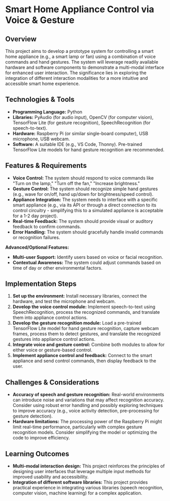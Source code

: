 # Smart Home Appliance Control via Voice & Gesture

## Overview

This project aims to develop a prototype system for controlling a smart home appliance (e.g., a smart lamp or fan) using a combination of voice commands and hand gestures.  The system will leverage readily available hardware and software components to demonstrate a multi-modal interface for enhanced user interaction. The significance lies in exploring the integration of different interaction modalities for a more intuitive and accessible smart home experience.

## Technologies & Tools

* **Programming Language:** Python
* **Libraries:** PyAudio (for audio input), OpenCV (for computer vision), TensorFlow Lite (for gesture recognition), SpeechRecognition (for speech-to-text).
* **Hardware:** Raspberry Pi (or similar single-board computer), USB microphone, USB webcam.
* **Software:**  A suitable IDE (e.g., VS Code, Thonny).  Pre-trained TensorFlow Lite models for hand gesture recognition are recommended.

## Features & Requirements

- **Voice Control:**  The system should respond to voice commands like "Turn on the lamp," "Turn off the fan," "Increase brightness."
- **Gesture Control:** The system should recognize simple hand gestures (e.g., wave for on/off, hand up/down for brightness/speed control).
- **Appliance Integration:**  The system needs to interface with a specific smart appliance (e.g., via its API or through a direct connection to its control circuitry - simplifying this to a simulated appliance is acceptable for a 1-2 day project).
- **Real-time Feedback:** The system should provide visual or auditory feedback to confirm commands.
- **Error Handling:** The system should gracefully handle invalid commands or recognition failures.

**Advanced/Optional Features:**

- **Multi-user Support:**  Identify users based on voice or facial recognition.
- **Contextual Awareness:**  The system could adjust commands based on time of day or other environmental factors.


## Implementation Steps

1. **Set up the environment:** Install necessary libraries, connect the hardware, and test the microphone and webcam.
2. **Develop the voice control module:** Implement speech-to-text using SpeechRecognition, process the recognized commands, and translate them into appliance control actions.
3. **Develop the gesture recognition module:** Load a pre-trained TensorFlow Lite model for hand gesture recognition, capture webcam frames, process them to detect gestures, and translate the recognized gestures into appliance control actions.
4. **Integrate voice and gesture control:** Combine both modules to allow for either voice or gesture-based control.
5. **Implement appliance control and feedback:** Connect to the smart appliance and send control commands, then display feedback to the user.


## Challenges & Considerations

- **Accuracy of speech and gesture recognition:**  Real-world environments can introduce noise and variations that may affect recognition accuracy.  Consider using robust error handling and possibly exploring techniques to improve accuracy (e.g., voice activity detection, pre-processing for gesture detection).
- **Hardware limitations:**  The processing power of the Raspberry Pi might limit real-time performance, particularly with complex gesture recognition models. Consider simplifying the model or optimizing the code to improve efficiency.

## Learning Outcomes

- **Multi-modal interaction design:** This project reinforces the principles of designing user interfaces that leverage multiple input methods for improved usability and accessibility.
- **Integration of different software libraries:** This project provides practical experience in integrating various libraries (speech recognition, computer vision, machine learning) for a complex application.

